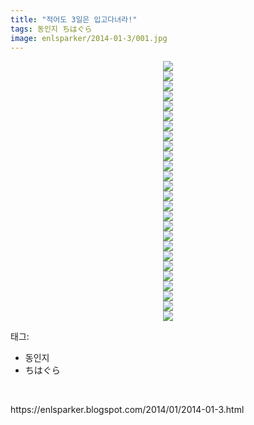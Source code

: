 ```yaml
---
title: "적어도 3일은 입고다녀라!"
tags: 동인지 ちはぐら
image: enlsparker/2014-01-3/001.jpg
---
```

<div class="article">
<div class="separator" style="clear: both; text-align: center;">
<img src="{{ site.nasurl }}/enlsparker/2014-01-3/001.jpg"/></div>
<div class="separator" style="clear: both; text-align: center;">
<img src="{{ site.nasurl }}/enlsparker/2014-01-3/002.jpg"/></div>
<div class="separator" style="clear: both; text-align: center;">
<img src="{{ site.nasurl }}/enlsparker/2014-01-3/003.jpg"/></div>
<div class="separator" style="clear: both; text-align: center;">
<img src="{{ site.nasurl }}/enlsparker/2014-01-3/004.jpg"/></div>
<div class="separator" style="clear: both; text-align: center;">
<img src="{{ site.nasurl }}/enlsparker/2014-01-3/005.jpg"/></div>
<div class="separator" style="clear: both; text-align: center;">
<img src="{{ site.nasurl }}/enlsparker/2014-01-3/006.jpg"/></div>
<div class="separator" style="clear: both; text-align: center;">
<img src="{{ site.nasurl }}/enlsparker/2014-01-3/007.jpg"/></div>
<div class="separator" style="clear: both; text-align: center;">
<img src="{{ site.nasurl }}/enlsparker/2014-01-3/008.jpg"/></div>
<div class="separator" style="clear: both; text-align: center;">
<img src="{{ site.nasurl }}/enlsparker/2014-01-3/009.jpg"/></div>
<div class="separator" style="clear: both; text-align: center;">
<img src="{{ site.nasurl }}/enlsparker/2014-01-3/010.jpg"/></div>
<div class="separator" style="clear: both; text-align: center;">
<img src="{{ site.nasurl }}/enlsparker/2014-01-3/011.jpg"/></div>
<div class="separator" style="clear: both; text-align: center;">
<img src="{{ site.nasurl }}/enlsparker/2014-01-3/012.jpg"/></div>
<div class="separator" style="clear: both; text-align: center;">
<img src="{{ site.nasurl }}/enlsparker/2014-01-3/013.jpg"/></div>
<div class="separator" style="clear: both; text-align: center;">
<img src="{{ site.nasurl }}/enlsparker/2014-01-3/014.jpg"/></div>
<div class="separator" style="clear: both; text-align: center;">
<img src="{{ site.nasurl }}/enlsparker/2014-01-3/015.jpg"/></div>
<div class="separator" style="clear: both; text-align: center;">
<img src="{{ site.nasurl }}/enlsparker/2014-01-3/016.jpg"/></div>
<div class="separator" style="clear: both; text-align: center;">
<img src="{{ site.nasurl }}/enlsparker/2014-01-3/017.jpg"/></div>
<div class="separator" style="clear: both; text-align: center;">
<img src="{{ site.nasurl }}/enlsparker/2014-01-3/018.jpg"/></div>
<div class="separator" style="clear: both; text-align: center;">
<img src="{{ site.nasurl }}/enlsparker/2014-01-3/019.jpg"/></div>
<div class="separator" style="clear: both; text-align: center;">
<img src="{{ site.nasurl }}/enlsparker/2014-01-3/020.jpg"/></div>
<div class="separator" style="clear: both; text-align: center;">
<img src="{{ site.nasurl }}/enlsparker/2014-01-3/021.jpg"/></div>
<div class="separator" style="clear: both; text-align: center;">
<img src="{{ site.nasurl }}/enlsparker/2014-01-3/022.jpg"/></div>
<div class="separator" style="clear: both; text-align: center;">
<img src="{{ site.nasurl }}/enlsparker/2014-01-3/023.jpg"/></div>
<div class="separator" style="clear: both; text-align: center;">
<img src="{{ site.nasurl }}/enlsparker/2014-01-3/024.jpg"/></div>
<div class="separator" style="clear: both; text-align: center;">
<img src="{{ site.nasurl }}/enlsparker/2014-01-3/025.jpg"/></div>
<div class="separator" style="clear: both; text-align: center;">
<img src="{{ site.nasurl }}/enlsparker/2014-01-3/026.jpg"/></div>
</div><div class="tagTrail">
<p>태그: </p>
<ul>
<li>동인지</li>
<li>ちはぐら</li>
</ul>
</div>
<br/>
<p id="refer">https://enlsparker.blogspot.com/2014/01/2014-01-3.html</p>
<br/>
